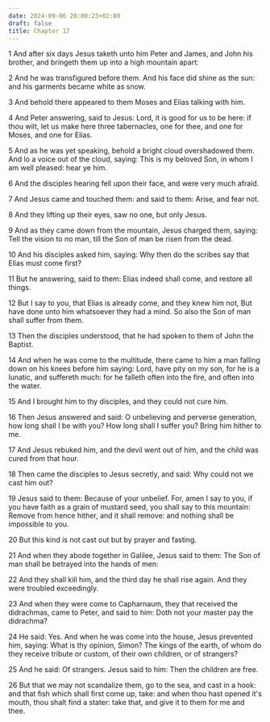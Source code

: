 ```yaml
---
date: 2024-09-06 20:00:23+02:00
draft: false
title: Chapter 17
---
```




1 And after six days Jesus taketh unto him Peter and James, and John his brother, and bringeth them up into a high mountain apart:

2 And he was transfigured before them. And his face did shine as the sun: and his garments became white as snow.

3 And behold there appeared to them Moses and Elias talking with him.

4 And Peter answering, said to Jesus: Lord, it is good for us to be here: if thou wilt, let us make here three tabernacles, one for thee, and one for Moses, and one for Elias.

5 And as he was yet speaking, behold a bright cloud overshadowed them. And lo a voice out of the cloud, saying: This is my beloved Son, in whom I am well pleased: hear ye him.

6 And the disciples hearing fell upon their face, and were very much afraid.

7 And Jesus came and touched them: and said to them: Arise, and fear not.

8 And they lifting up their eyes, saw no one, but only Jesus.

9 And as they came down from the mountain, Jesus charged them, saying: Tell the vision to no man, till the Son of man be risen from the dead.

10 And his disciples asked him, saying: Why then do the scribes say that Elias must come first?

11 But he answering, said to them: Elias indeed shall come, and restore all things.

12 But I say to you, that Elias is already come, and they knew him not, But have done unto him whatsoever they had a mind. So also the Son of man shall suffer from them.

13 Then the disciples understood, that he had spoken to them of John the Baptist.

14 And when he was come to the multitude, there came to him a man falling down on his knees before him saying: Lord, have pity on my son, for he is a lunatic, and suffereth much: for he falleth often into the fire, and often into the water.

15 And I brought him to thy disciples, and they could not cure him.

16 Then Jesus answered and said: O unbelieving and perverse generation, how long shall I be with you? How long shall I suffer you? Bring him hither to me.

17 And Jesus rebuked him, and the devil went out of him, and the child was cured from that hour.

18 Then came the disciples to Jesus secretly, and said: Why could not we cast him out?

19 Jesus said to them: Because of your unbelief. For, amen I say to you, if you have faith as a grain of mustard seed, you shall say to this mountain: Remove from hence hither, and it shall remove: and nothing shall be impossible to you.

20 But this kind is not cast out but by prayer and fasting.

21 And when they abode together in Galilee, Jesus said to them: The Son of man shall be betrayed into the hands of men:

22 And they shall kill him, and the third day he shall rise again. And they were troubled exceedingly.

23 And when they were come to Capharnaum, they that received the didrachmas, came to Peter, and said to him: Doth not your master pay the didrachma?

24 He said: Yes. And when he was come into the house, Jesus prevented him, saying: What is thy opinion, Simon? The kings of the earth, of whom do they receive tribute or custom, of their own children, or of strangers?

25 And he said: Of strangers. Jesus said to him: Then the children are free.

26 But that we may not scandalize them, go to the sea, and cast in a hook: and that fish which shall first come up, take: and when thou hast opened it's mouth, thou shalt find a stater: take that, and give it to them for me and thee.

